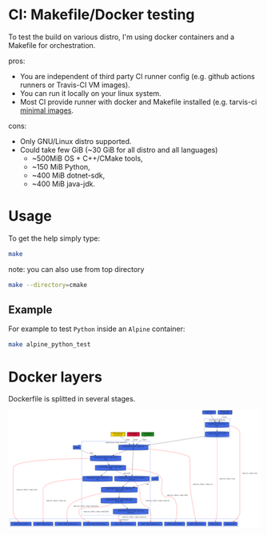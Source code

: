 # CI: Makefile/Docker testing
To test the build on various distro, I'm using docker containers and a Makefile for orchestration.

pros:
* You are independent of third party CI runner config (e.g. github actions runners or Travis-CI VM images).
* You can run it locally on your linux system.
* Most CI provide runner with docker and Makefile installed (e.g. tarvis-ci [minimal images](https://docs.travis-ci.com/user/languages/minimal-and-generic/).

cons:
* Only GNU/Linux distro supported.
* Could take few GiB (~30 GiB for all distro and all languages)
  * ~500MiB OS + C++/CMake tools,
  * ~150 MiB Python,
  * ~400 MiB dotnet-sdk,
  * ~400 MiB java-jdk.

# Usage
To get the help simply type:
```sh
make
```

note: you can also use from top directory
```sh
make --directory=cmake
```

## Example
For example to test `Python` inside an `Alpine` container:
```sh
make alpine_python_test
```

# Docker layers
Dockerfile is splitted in several stages.

![docker](docker.svg)
